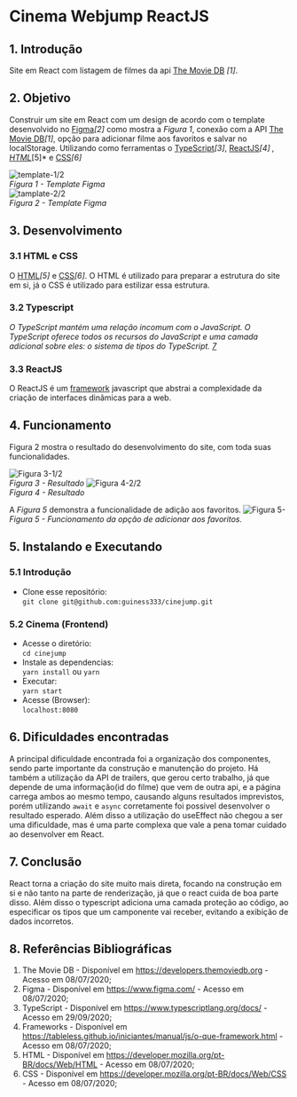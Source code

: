 # Cinema Webjump ReactJS
## 1. Introdução
Site em React com listagem de filmes da api [The Movie DB](https://developers.themoviedb.org) *[1]*.

## 2. Objetivo 
Construir um site em React com um design de acordo com o template desenvolvido no [Figma](https://www.figma.com/)*[2]* como mostra a *Figura 1*, conexão com a API [The Movie DB](https://developers.themoviedb.org)*[1]*, opção para adicionar filme aos favoritos e salvar no localStorage. Utilizando como ferramentas o [TypeScript](https://www.typescriptlang.org/docs/)*[3]*,  [ReactJS](https://pt-br.reactjs.org/docs/getting-started.html)*[4]*
*, [HTML](https://developer.mozilla.org/pt-BR/docs/Web/HTML)*[5]* e [CSS](https://developer.mozilla.org/pt-BR/docs/Web/CSS)*[6]*

![template-1/2](https://i.imgur.com/LjdecIJ.png)  
*Figura 1 - Template Figma*  
![tamplate-2/2](https://i.imgur.com/pKUwK2p.png)  
*Figura 2 - Template Figma*  
## 3. Desenvolvimento
### 3.1 HTML e CSS
O [HTML](https://developer.mozilla.org/pt-BR/docs/Web/HTML)*[5]* e [CSS](https://developer.mozilla.org/pt-BR/docs/Web/CSS)*[6]*.
O HTML é utilizado para preparar a estrutura do site em si, já o CSS é utilizado para estilizar essa estrutura. 
### 3.2 Typescript
*O TypeScript mantém uma relação incomum com o JavaScript. O TypeScript oferece todos os recursos do JavaScript e uma camada adicional sobre eles: o sistema de tipos do TypeScript.  [7](https://www.typescriptlang.org/docs/handbook/typescript-in-5-minutes.html)*
### 3.3 ReactJS
O ReactJS é um [framework](https://tableless.github.io/iniciantes/manual/js/o-que-framework.html) javascript que abstrai a complexidade da criação de interfaces dinâmicas para a web.

## 4. Funcionamento
Figura 2 mostra o resultado do desenvolvimento do site, com toda suas funcionalidades.

![Figura 3-1/2](https://i.imgur.com/JT3cgyw.png)  
*Figura 3 - Resultado*
![Figura 4-2/2](https://i.imgur.com/XDiEJUa.png)  
*Figura 4 - Resultado*  

A *Figura 5* demonstra a funcionalidade de adição aos favoritos.
![Figura 5-](https://i.imgur.com/Iq0AAU5.gif)    
*Figura 5 - Funcionamento da opção de adicionar aos favoritos.*
## 5. Instalando e Executando
### 5.1 Introdução
- Clone esse repositório:  
  `git clone git@github.com:guiness333/cinejump.git`
### 5.2 Cinema (Frontend)
- Acesse o diretório:  
  `cd cinejump`
- Instale as dependencias:  
  `yarn install` ou `yarn`
- Executar:  
  `yarn start`
- Acesse (Browser):  
  `localhost:8080`


## 6. Dificuldades encontradas
A principal dificuldade encontrada foi a organização dos componentes, sendo parte importante da construção e manutenção do projeto. Há também a utilização da API de trailers, que gerou certo trabalho, já que depende de uma informação(id do filme) que vem de outra api, e a página carrega ambos ao mesmo tempo, causando alguns resultados imprevistos, porém utilizando `await` e `async` corretamente foi possivel desenvolver o resultado esperado.
Além disso a utilização do useEffect não chegou a ser uma dificuldade, mas é uma parte complexa que vale a pena tomar cuidado ao desenvolver em React. 


## 7. Conclusão
React torna a criação do site muito mais direta, focando na construção em si e não tanto na parte de renderização, já que o react cuida de boa parte disso. Além disso o typescript adiciona uma camada proteção ao código, ao especificar os tipos que um camponente vai receber, evitando a exibição de dados incorretos.

## 8. Referências Bibliográficas

1. The Movie DB - Disponível em https://developers.themoviedb.org - Acesso em 08/07/2020;
2. Figma - Disponível em https://www.figma.com/ - Acesso em 08/07/2020;
3. TypeScript - Disponível em https://www.typescriptlang.org/docs/ - Acesso em 29/09/2020;
4. Frameworks - Disponível em https://tableless.github.io/iniciantes/manual/js/o-que-framework.html - Acesso em 08/07/2020;
5. HTML - Disponível em https://developer.mozilla.org/pt-BR/docs/Web/HTML - Acesso em 08/07/2020;
6. CSS - Disponível em https://developer.mozilla.org/pt-BR/docs/Web/CSS - Acesso em 08/07/2020;
